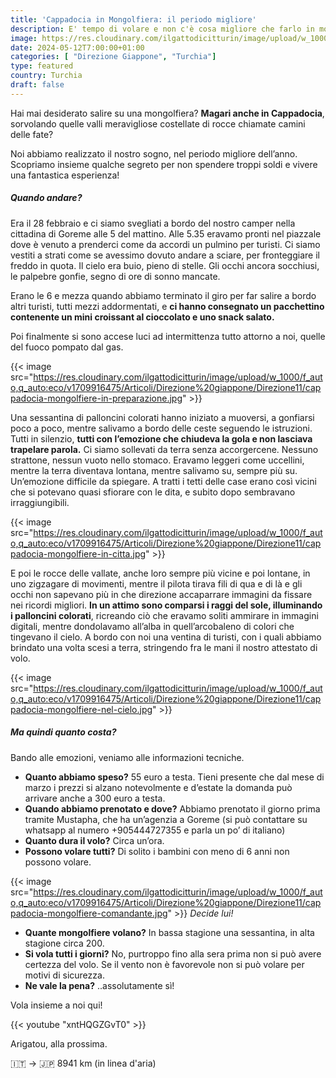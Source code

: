 ```yaml
---
title: 'Cappadocia in Mongolfiera: il periodo migliore'
description: E' tempo di volare e non c'è cosa migliore che farlo in mongolfiera sulla Cappadocia in Turchia! Scopri questa esperienza fantastica
image: https://res.cloudinary.com/ilgattodicitturin/image/upload/w_1000/f_auto,q_auto:eco/v1713011125/Articoli/Direzione%20giappone/Direzione11/cappadocia-le-mongolfiere_wbatfp.jpg
date: 2024-05-12T7:00:00+01:00
categories: [ "Direzione Giappone", "Turchia"]
type: featured  
country: Turchia 
draft: false
---
```


Hai mai desiderato salire su una mongolfiera? **Magari anche in Cappadocia**, sorvolando quelle valli meravigliose costellate di rocce chiamate camini delle fate? 

Noi abbiamo realizzato il nostro sogno, nel periodo migliore dell’anno. 
Scopriamo insieme qualche segreto per non spendere troppi soldi e vivere una fantastica esperienza!

##### Quando andare?

Era il 28 febbraio e ci siamo svegliati a bordo del nostro camper nella cittadina di Goreme alle 5 del mattino. 
Alle 5.35 eravamo pronti nel piazzale dove è venuto a prenderci come da accordi un pulmino per turisti.
Ci siamo vestiti a strati come se avessimo dovuto andare a sciare, per fronteggiare il freddo in quota. Il cielo era buio, pieno di stelle. Gli occhi ancora socchiusi, le palpebre gonfie, segno di ore di sonno mancate. 

Erano le 6 e mezza quando abbiamo terminato il giro per far salire a bordo altri turisti, tutti mezzi addormentati, e **ci hanno consegnato un pacchettino contenente un mini croissant al cioccolato e uno snack salato.**

Poi finalmente si sono accese luci ad intermittenza tutto attorno a noi, quelle del fuoco pompato dal gas. 

{{< image src="https://res.cloudinary.com/ilgattodicitturin/image/upload/w_1000/f_auto,q_auto:eco/v1709916475/Articoli/Direzione%20giappone/Direzione11/cappadocia-mongolfiere-in-preparazione.jpg" >}} 

Una sessantina di palloncini colorati hanno iniziato a muoversi, a gonfiarsi poco a poco, mentre salivamo a bordo delle ceste seguendo le istruzioni. Tutti in silenzio, **tutti con l’emozione che chiudeva la gola e non lasciava trapelare parola.** Ci siamo sollevati da terra senza accorgercene. Nessuno strattone, nessun vuoto nello stomaco. Eravamo leggeri come uccellini, mentre la terra diventava lontana, mentre salivamo su, sempre più su. Un’emozione difficile da spiegare. A tratti i tetti delle case erano così vicini che si potevano quasi sfiorare con le dita, e subito dopo sembravano irraggiungibili. 

{{< image src="https://res.cloudinary.com/ilgattodicitturin/image/upload/w_1000/f_auto,q_auto:eco/v1709916475/Articoli/Direzione%20giappone/Direzione11/cappadocia-mongolfiere-in-citta.jpg" >}} 

E poi le rocce delle vallate, anche loro sempre più vicine e poi lontane, in uno zigzagare di movimenti, mentre il pilota tirava fili di qua e di là e gli occhi non sapevano più in che direzione accaparrare immagini da fissare nei ricordi migliori. 
**In un attimo sono comparsi i raggi del sole, illuminando i palloncini colorati**, ricreando ciò che eravamo soliti ammirare in immagini digitali, mentre dondolavamo all’alba in quell’arcobaleno di colori che tingevano il cielo.
A bordo con noi una ventina di turisti, con i quali abbiamo brindato una volta scesi a terra, stringendo fra le mani il nostro attestato di volo. 

{{< image src="https://res.cloudinary.com/ilgattodicitturin/image/upload/w_1000/f_auto,q_auto:eco/v1709916475/Articoli/Direzione%20giappone/Direzione11/cappadocia-mongolfiere-nel-cielo.jpg" >}} 

##### Ma quindi quanto costa?

Bando alle emozioni, veniamo alle informazioni tecniche.

- **Quanto abbiamo speso?** 55 euro a testa. Tieni presente che dal mese di marzo i prezzi si alzano notevolmente e d’estate la domanda può arrivare anche a 300 euro a testa. 
- **Quando abbiamo prenotato e dove?** Abbiamo prenotato il giorno prima tramite Mustapha, che ha un’agenzia a Goreme (si può contattare su whatsapp al numero +905444727355 e parla un po’ di italiano)
- **Quanto dura il volo?** Circa un’ora.
- **Possono volare tutti?** Di solito i bambini con meno di 6 anni non possono volare.
  
{{< image src="https://res.cloudinary.com/ilgattodicitturin/image/upload/w_1000/f_auto,q_auto:eco/v1709916475/Articoli/Direzione%20giappone/Direzione11/cappadocia-mongolfiere-comandante.jpg" >}} 
_Decide lui!_

- **Quante mongolfiere volano?** In bassa stagione una sessantina, in alta stagione circa 200. 
- **Si vola tutti i giorni?** No, purtroppo fino alla sera prima non si può avere certezza del volo. Se il vento non è favorevole non si può volare per motivi di sicurezza.
- **Ne vale la pena?** ..assolutamente sì!

Vola insieme a noi qui!

{{< youtube "xntHQGZGvT0" >}}

Arigatou, alla prossima.

🇮🇹 → 🇯🇵 8941 km (in linea d'aria)
